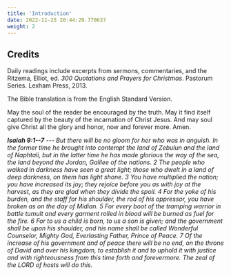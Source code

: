 ```yaml
---
title: 'Introduction'
date: 2022-11-25 20:44:29.770637
weight: 2
---
```



## Credits

Daily readings include excerpts from sermons, commentaries, and the Ritzema, Elliot, ed. *300 Quotations and Prayers for Christmas*. Pastorum Series. Lexham Press, 2013.

The Bible translation is from the English Standard Version.

May the soul of the reader be encouraged by the truth. May it find itself captured by the beauty of the incarnation of Christ Jesus. And may soul give Christ all the glory and honor, now and forever more. Amen.

***Isaiah 9:1--7** --- But there will be no gloom for her who was in anguish. In the former time he brought into contempt the land of Zebulun and the land of Naphtali, but in the latter time he has made glorious the way of the sea, the land beyond the Jordan, Galilee of the nations. 2 The people who walked in darkness have seen a great light; those who dwelt in a land of deep darkness, on them has light shone. 3 You have multiplied the nation; you have increased its joy; they rejoice before you as with joy at the harvest, as they are glad when they divide the spoil. 4 For the yoke of his burden, and the staff for his shoulder, the rod of his oppressor, you have broken as on the day of Midian. 5 For every boot of the tramping warrior in battle tumult and every garment rolled in blood will be burned as fuel for the fire. 6 For to us a child is born, to us a son is given; and the government shall be upon his shoulder, and his name shall be called Wonderful Counselor, Mighty God, Everlasting Father, Prince of Peace. 7 Of the increase of his government and of peace there will be no end, on the throne of David and over his kingdom, to establish it and to uphold it with justice and with righteousness from this time forth and forevermore. The zeal of the LORD of hosts will do this.*